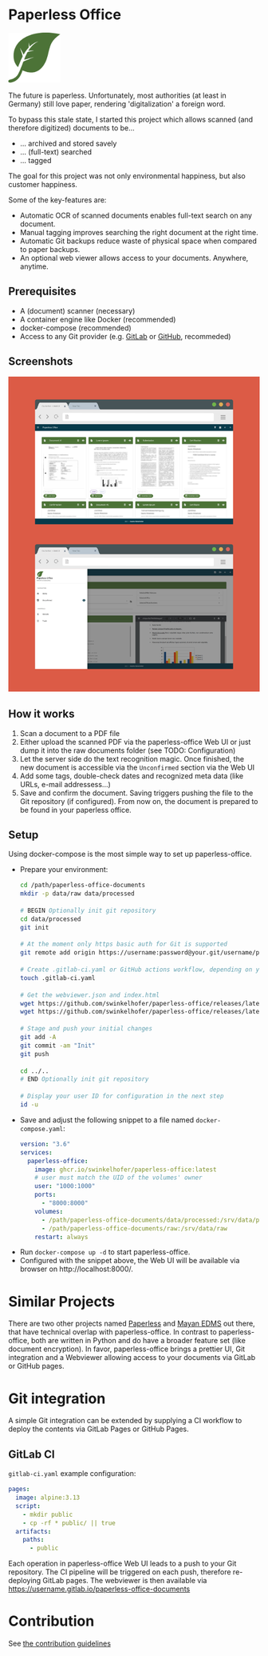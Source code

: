# Paperless Office

<img src="assets/leaf.svg" height="100px">

The future is paperless. Unfortunately, most authorities (at least in Germany) still love paper, rendering 'digitalization' a foreign word.

To bypass this stale state, I started this project which allows scanned (and therefore digitized) documents to be...
* ... archived and stored savely
* ... (full-text) searched
* ... tagged

The goal for this project was not only environmental happiness, but also customer happiness.

Some of the key-features are:

* Automatic OCR of scanned documents enables full-text search on any document.
* Manual tagging improves searching the right document at the right time.
* Automatic Git backups reduce waste of physical space when compared to paper backups.
* An optional web viewer allows access to your documents. Anywhere, anytime.

## Prerequisites

* A (document) scanner (necessary)
* A container engine like Docker (recommended)
* docker-compose (recommended)
* Access to any Git provider (e.g. [GitLab](https://gitlab.com) or [GitHub](https://github.com), recommeded)

## Screenshots

![](assets/screenshots.png)

## How it works

1. Scan a document to a PDF file
2. Either upload the scanned PDF via the paperless-office Web UI or just dump it into the raw documents folder (see TODO: Configuration)
3. Let the server side do the text recognition magic. Once finished, the new document is accessible via the `Unconfirmed` section via the Web UI
4. Add some tags, double-check dates and recognized meta data (like URLs, e-mail addressess...)
5. Save and confirm the document. Saving triggers pushing the file to the Git repository (if configured). From now on, the document is prepared to be found in your paperless office.

## Setup

Using docker-compose is the most simple way to set up paperless-office.

* Prepare your environment:
  ```bash
  cd /path/paperless-office-documents
  mkdir -p data/raw data/processed

  # BEGIN Optionally init git repository
  cd data/processed
  git init

  # At the moment only https basic auth for Git is supported
  git remote add origin https://username:password@your.git/username/paperless-office-documents.git

  # Create .gitlab-ci.yaml or GitHub actions workflow, depending on your Git provider. For a GitLab snippet see further below.
  touch .gitlab-ci.yaml

  # Get the webviewer.json and index.html
  wget https://github.com/swinkelhofer/paperless-office/releases/latest/download/webviewer.js
  wget https://github.com/swinkelhofer/paperless-office/releases/latest/download/index.html

  # Stage and push your initial changes
  git add -A
  git commit -am "Init"
  git push

  cd ../..
  # END Optionally init git repository

  # Display your user ID for configuration in the next step
  id -u
  ```
* Save and adjust the following snippet to a file named `docker-compose.yaml`:
  ```yaml
  version: "3.6"
  services:
    paperless-office:
      image: ghcr.io/swinkelhofer/paperless-office:latest
      # user must match the UID of the volumes' owner
      user: "1000:1000"
      ports:
        - "8000:8000"
      volumes:
        - /path/paperless-office-documents/data/processed:/srv/data/processed
        - /path/paperless-office-documents/raw:/srv/data/raw
      restart: always
  ```
* Run `docker-compose up -d` to start paperless-office.
* Configured with the snippet above, the Web UI will be available via browser on http://localhost:8000/.


# Similar Projects
There are two other projects named [Paperless](https://github.com/the-paperless-project/paperless) and [Mayan EDMS](https://www.mayan-edms.com/) out there, that have technical overlap with paperless-office. In contrast to paperless-office, both are written in Python and do have a broader feature set (like document encryption). In favor, paperless-office brings a prettier UI, Git integration and a Webviewer allowing access to your documents via GitLab or GitHub pages.

# Git integration

A simple Git integration can be extended by supplying a CI workflow to deploy the contents via GitLab Pages or GitHub Pages.

## GitLab CI

`gitlab-ci.yaml` example configuration:
```yaml
pages:
  image: alpine:3.13
  script:
    - mkdir public
    - cp -rf * public/ || true
  artifacts:
    paths:
      - public
```

Each operation in paperless-office Web UI leads to a push to your Git repository. The CI pipeline will be triggered on each push, therefore re-deploying GitLab pages. The webviewer is then available via https://username.gitlab.io/paperless-office-documents

# Contribution

See [the contribution guidelines](CONTRIBUTING.md)